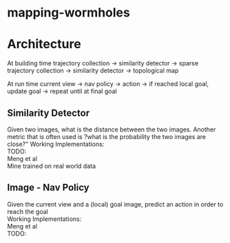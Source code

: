 # mapping-wormholes

# Architecture
At building time
trajectory collection -> similarity detector -> sparse trajectory collection -> similarity detector -> topological map

At run time
current view -> nav policy -> action -> if reached local goal, update goal -> repeat until at final goal

## Similarity Detector
Given two images, what is the distance between the two images. Another metric that is often used is ?what is the probability the two images are close?"
Working Implementations:  
TODO:  
Meng et al  
Mine trained on real world data  

## Image - Nav Policy
Given the current view and a (local) goal image, predict an action in order to reach the goal  
Working Implementations:  
Meng et al  
TODO:  
